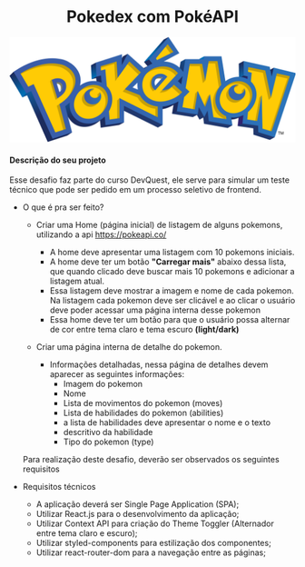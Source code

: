 <h1 align="center"> Pokedex com PokéAPI </h1>

<img  src="./public/pokemon.png" alt="imagem do nome 'Pokemon'"/>

#### Descrição do seu projeto

Esse desafio faz parte do curso DevQuest, ele serve para simular um teste técnico que pode ser pedido em um processo seletivo de frontend.

+ O que é pra ser feito?
  * Criar uma Home (página inicial) de listagem de alguns pokemons, utilizando a api https://pokeapi.co/
    + A home deve apresentar uma listagem com 10 pokemons iniciais.
    + A home deve ter um botão **"Carregar mais"** abaixo dessa lista, que quando clicado deve buscar mais 10 pokemons e adicionar a listagem atual.
    + Essa listagem deve mostrar a imagem e nome de cada pokemon. Na listagem cada pokemon deve ser clicável e ao clicar o usuário deve poder acessar uma página interna desse pokemon
    + Essa home deve ter um botão para que o usuário possa alternar de cor entre tema claro e tema escuro **(light/dark)**
    
  * Criar uma página interna de detalhe do pokemon.
    + Informações detalhadas, nessa página de detalhes devem aparecer as seguintes informações:
      * Imagem do pokemon
      * Nome
      * Lista de movimentos do pokemon (moves)
      * Lista de habilidades do pokemon (abilities)
      * a lista de habilidades deve apresentar o nome e o texto
      * descritivo da habilidade
      * Tipo do pokemon (type)
   
   
   Para realização deste desafio, deverão ser observados os seguintes requisitos
+ Requisitos técnicos
  * A aplicação deverá ser Single Page Application (SPA);
  * Utilizar React.js para o desenvolvimento da aplicação;
  * Utilizar Context API para criação do Theme Toggler (Alternador entre tema claro e escuro);
  *  Utilizar styled-components para estilização dos componentes;
  * Utilizar react-router-dom para a navegação entre as páginas;

<!-- Descrição do seu projeto;
Funcionalidades;
Como os usuários podem utilizá-lo;

Título e Imagem de capa;
Badges;
Índice;
Descrição do Projeto;
Status do Projeto;
Funcionalidades e Demonstração da Aplicação;
Acesso ao Projeto;
Tecnologias utilizadas;
Pessoas Contribuidoras;
Pessoas Desenvolvedoras do Projeto;
Licença. -->